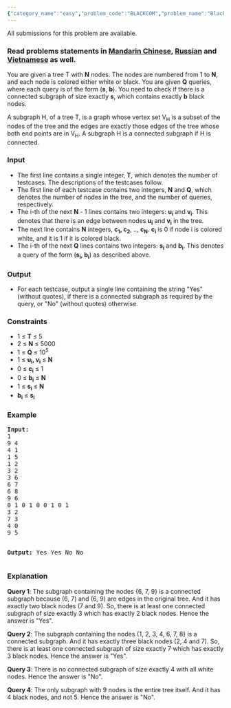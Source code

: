 ```yaml
---
{"category_name":"easy","problem_code":"BLACKCOM","problem_name":"Black Nodes in Subgraphs","languages_supported":{"0":"ADA","1":"ASM","2":"BASH","3":"BF","4":"C","5":"C99 strict","6":"CAML","7":"CLOJ","8":"CLPS","9":"CPP 4.3.2","10":"CPP 4.9.2","11":"CPP14","12":"CS2","13":"D","14":"ERL","15":"FORT","16":"FS","17":"GO","18":"HASK","19":"ICK","20":"ICON","21":"JAVA","22":"JS","23":"LISP clisp","24":"LISP sbcl","25":"LUA","26":"NEM","27":"NICE","28":"NODEJS","29":"PAS fpc","30":"PAS gpc","31":"PERL","32":"PERL6","33":"PHP","34":"PIKE","35":"PRLG","36":"PYPY","37":"PYTH","38":"PYTH 3.4","39":"RUBY","40":"SCALA","41":"SCM chicken","42":"SCM guile","43":"SCM qobi","44":"ST","45":"TCL","46":"TEXT","47":"WSPC"},"max_timelimit":2,"source_sizelimit":50000,"problem_author":"admin3","problem_tester":null,"date_added":"2-06-2017","tags":{"0":"admin3"},"time":{"view_start_date":1496516400,"submit_start_date":1496516400,"visible_start_date":1496516400,"end_date":1735669800},"layout":"problem"}
---
```

<span class="solution-visible-txt">All submissions for this problem are available.</span><h3>Read problems statements in <a target="_blank" 
href="http://www.codechef.com/download/translated/SNCKEL17/mandarin/BLACKCOM.pdf">Mandarin Chinese</a>, <a target="_blank" 
href="http://www.codechef.com/download/translated/SNCKEL17/russian/BLACKCOM.pdf">Russian</a> and <a target="_blank" 
href="http://www.codechef.com/download/translated/SNCKEL17/vietnamese/BLACKCOM.pdf">Vietnamese</a> as well.</h3>

<p>You are given a tree T with <b>N</b> nodes. The nodes are numbered from 1 to <b>N</b>, and each node is colored either white or black. You are given <b>Q</b> queries, where each query is of the form (<b>s</b>, <b>b</b>). You need to check if there is a connected subgraph of size exactly <b>s</b>, which contains exactly <b>b</b> black nodes.</p>

<p>A subgraph H, of a tree T, is a graph whose vertex set V<sub>H</sub> is a subset of the nodes of the tree and the edges are exactly those edges of the tree whose both end points are in V<sub>H</sub>. A subgraph H is a connected subgraph if H is connected.</p>

<h3>Input</h3>
<ul>
<li>The first line contains a single integer, <b>T</b>, which denotes the number of testcases. The descriptions of the testcases follow.</li>
<li>The first line of each testcase contains two integers, <b>N</b> and <b>Q</b>, which denotes the number of nodes in the tree, and the number of queries, respectively.</li>
<li>The i-th of the next <b>N</b> - 1 lines contains two integers: <b>u<sub>i</sub></b> and <b>v<sub>i</sub></b>. This denotes that there is an edge between nodes <b>u<sub>i</sub></b> and <b>v<sub>i</sub></b> in the tree.</li>
<li>The next line contains <b>N</b> integers, <b>c<sub>1</sub>, c<sub>2</sub></b>, .., <b>c<sub>N</sub></b>. <b>c<sub>i</sub></b> is 0 if node i is colored white, and it is 1 if it is colored black.</li>
<li>The i-th of the next <b>Q</b> lines contains two integers: <b>s<sub>i</sub></b> and <b>b<sub>i</sub></b>. This denotes a query of the form (<b>s<sub>i</sub>, b<sub>i</sub></b>) as described above.</li>
</ul>

<h3>Output</h3>
<ul>
<li>For each testcase, output a single line containing the string "Yes" (without quotes), if there is a connected subgraph as required by the query, or "No" (without quotes) otherwise.</li>
</ul>

<h3>Constraints</h3>
<ul>
<li>1 ≤ <b>T</b> ≤ 5</li>
<li>2 ≤ <b>N</b> ≤ 5000</li>
<li>1 ≤ <b>Q</b> ≤ 10<sup>5</sup></li>
<li>1 ≤ <b>u<sub>i</sub>, v<sub>i</sub></b> ≤ <b>N</b></li>
<li>0 ≤ <b>c<sub>i</sub></b> ≤ 1</li>
<li>0 ≤ <b>b<sub>i</sub></b>  ≤ <b>N</b></li>
<li>1 ≤ <b>s<sub>i</sub></b> ≤ <b>N</b></li>
<li><b>b<sub>i</sub></b> ≤ <b>s<sub>i</sub></b></li>
</ul>

<h3>Example</h3>
<pre><b>Input:</b>
1
9 4
4 1
1 5
1 2
3 2
3 6
6 7
6 8
9 6
0 1 0 1 0 0 1 0 1
3 2
7 3
4 0
9 5

<b>Output:</b>
Yes
Yes
No
No
</pre>

<h3>Explanation</h3>
<p><b>Query 1</b>: The subgraph containing the nodes {6, 7, 9} is a connected subgraph because (6, 7) and (6, 9) are edges in the original tree. And it has exactly two black nodes (7 and 9). So, there is at least one connected subgraph of size exactly 3 which has exactly 2 black nodes. Hence the answer is "Yes".</p>

<p><b>Query 2</b>: The subgraph containing the nodes {1, 2, 3, 4, 6, 7, 8} is a connected subgraph. And it has exactly three black nodes (2, 4 and 7). So, there is at least one connected subgraph of size exactly 7 which has exactly 3 black nodes. Hence the answer is "Yes".</p>

<p><b>Query 3</b>: There is no connected subgraph of size exactly 4 with all white nodes. Hence the answer is "No".</p>

<p><b>Query 4</b>: The only subgraph with 9 nodes is the entire tree itself. And it has 4 black nodes, and not 5. Hence the answer is "No".</p>